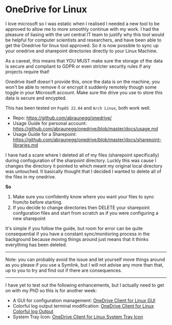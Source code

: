 # OneDrive for Linux 

I love microsoft so I was estatic when I realised I needed a new tool to be approved to allow me to more smoothly continue with my work. 
I had the pleasure of liasing with the uni central IT team to justify why this tool would be helpful for computer scientists and researchers, and have been able to get the Onedrive for linux tool approved. So it is now possible to sync up your onedrive and sharepoint directories directly to your Linux Machine. 

As a caveat, this means that YOU MUST make sure the storage of the data is secure and compliant to GDPR or even stricter security rules if any projects require that!
 
Onedrive itself doesn't provide this, once the data is on the machine, you won't be able to remove it or encrypt it suddenly remotely though some toggle in your Microsoft account. Make sure the drive you use to store this data is secure and encypted.   

This has been tested on `PopOS 22.04` and `Arch Linux`, both work well. 

- Repo: https://github.com/abraunegg/onedrive/
- Usage Guide for personal account: https://github.com/abraunegg/onedrive/blob/master/docs/usage.md
- Usage Guide for a Sharepoint: https://github.com/abraunegg/onedrive/blob/master/docs/sharepoint-libraries.md

I have had a scare where I deleted all of my files (sharepoint specifically) during confoguration of the sharpoint directory. Luckly this was cause I changes the directory it pointed to which meant my original local directory was untouched.
It basically thought that I decided I wanted to delete all of the files in my onedrive. 

**So**
  1. Make sure you confidently know where you want your files to sync from/to before starting.
  2. If you decide to change directories then DELETE your sharepoint confguration files and start from scratch as if you were configuring a new sharepoint

It's simple if you follow the guide, but room for error can be quite consequential if you have a constant sync/monitoring process in the background because moving things around just means that it thinks everything has been deleted.


--- 
Note: you can probably avoid the issue and let yourself move things around as you please if you use a Symlink, but I will not advise any more than that, up to you to try and find out if there are consequences.

---

I have yet to test out the following enhancements, but I actually need to get on with my PhD so this is for another week:
- A GUI for configuration management: [OneDrive Client for Linux GUI](https://github.com/bpozdena/OneDriveGUI) 
- Colorful log output terminal modification: [OneDrive Client for Linux Colorful log Output](https://github.com/zzzdeb/dotfiles/blob/master/scripts/tools/onedrive_log)
- System Tray Icon: [OneDrive Client for Linux System Tray Icon](https://github.com/DanielBorgesOliveira/onedrive_tray)
